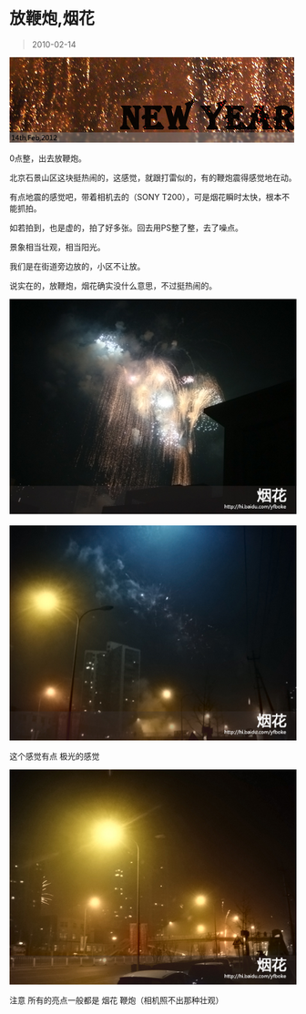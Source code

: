 # 放鞭炮,烟花 

> 2010-02-14

<div class="pcs-article-content_ptkaiapt4bxy_baiduscarticle" id="detailArticleContent_ptkaiapt4bxy_baiduscarticle">
 <p>
  <img class="blogimg" small="0" src="images/98c8d295b403681b7f835002009c5d88.jpg"/>
 </p>
 <p>
  0点整，出去放鞭炮。
 </p>
 <p>
  北京石景山区这块挺热闹的，这感觉，就跟打雷似的，有的鞭炮震得感觉地在动。
 </p>
 <p>
  有点地震的感觉吧，带着相机去的（SONY T200），可是烟花瞬时太快，根本不能抓拍。
 </p>
 <p>
  如若拍到，也是虚的，拍了好多张。回去用PS整了整，去了噪点。
 </p>
 <p>
  景象相当壮观，相当阳光。
 </p>
 <p>
  我们是在街道旁边放的，小区不让放。
 </p>
 <p>
  说实在的，放鞭炮，烟花确实没什么意思，不过挺热闹的。
 </p>
 <p>
  <img class="blogimg" small="0" src="images/916655cec44099182ec951f4d57ee7aa.jpg"/>
  <br/>
  <br/>
  <img class="blogimg" small="0" src="images/6e64c98b0370d2f5107cd3fd67531cce.jpg"/>
 </p>
 <p>
  这个感觉有点 极光的感觉
 </p>
 <p>
  <img class="blogimg" small="0" src="images/7f45827d9741241e700295d9063911f9.jpg"/>
 </p>
 <p>
  注意 所有的亮点一般都是 烟花 鞭炮（相机照不出那种壮观）
 </p>
 <p>
  <br/>
  <br/>
 </p>
</div>


